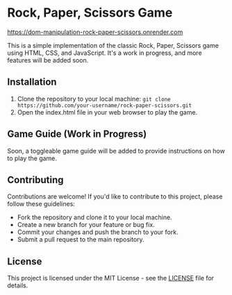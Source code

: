 # Rock, Paper, Scissors Game
https://dom-manipulation-rock-paper-scissors.onrender.com

This is a simple implementation of the classic Rock, Paper, Scissors game using HTML, CSS, and JavaScript. It's a work in progress, and more features will be added soon.

## Installation

1. Clone the repository to your local machine:
`git clone https://github.com/your-username/rock-paper-scissors.git`
2. Open the index.html file in your web browser to play the game.

## Game Guide (Work in Progress)

Soon, a toggleable game guide will be added to provide instructions on how to play the game.

## Contributing

Contributions are welcome! If you'd like to contribute to this project, please follow these guidelines:
- Fork the repository and clone it to your local machine.
- Create a new branch for your feature or bug fix.
- Commit your changes and push the branch to your fork.
- Submit a pull request to the main repository.

## License

This project is licensed under the MIT License - see the [LICENSE](LICENSE) file for details.

